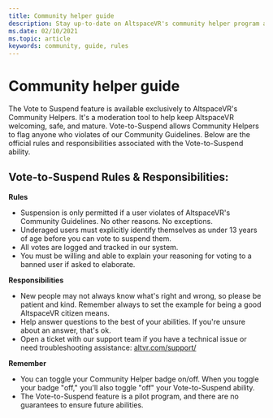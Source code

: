 ```yaml
---
title: Community helper guide
description: Stay up-to-date on AltspaceVR's community helper program and the rules and responsibilities of using the vote-to-suspend feature.
ms.date: 02/10/2021
ms.topic: article
keywords: community, guide, rules
---
```


# Community helper guide

The Vote to Suspend feature is available exclusively to AltspaceVR's Community Helpers. It's a moderation tool to help keep AltspaceVR welcoming, safe, and mature. Vote-to-Suspend allows Community Helpers to flag anyone who violates of our Community Guidelines. Below are the official rules and responsibilities associated with the Vote-to-Suspend ability. 

## Vote-to-Suspend Rules & Responsibilities: 

**Rules** 

* Suspension is only permitted if a user violates of AltspaceVR's Community Guidelines. No other reasons. No exceptions.  
* Underaged users must explicitly identify themselves as under 13 years of age before you can vote to suspend them. 
* All votes are logged and tracked in our system. 
* You must be willing and able to explain your reasoning for voting to a banned user if asked to elaborate. 

**Responsibilities** 

* New people may not always know what's right and wrong, so please be patient and kind. Remember always to set the example for being a good AltspaceVR citizen means. 
* Help answer questions to the best of your abilities. If you're unsure about an answer, that's ok. 
* Open a ticket with our support team if you have a technical issue or need troubleshooting assistance: [altvr.com/support/](https://help.altvr.com/hc/requests/new?ticket_form_id=114093998653)

**Remember** 

* You can toggle your Community Helper badge on/off. When you toggle your badge "off," you'll also toggle "off" your Vote-to-Suspend ability. 
* The Vote-to-Suspend feature is a pilot program, and there are no guarantees to ensure future abilities. 